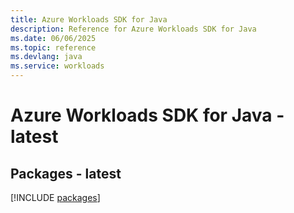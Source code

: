```yaml
---
title: Azure Workloads SDK for Java
description: Reference for Azure Workloads SDK for Java
ms.date: 06/06/2025
ms.topic: reference
ms.devlang: java
ms.service: workloads
---
```

# Azure Workloads SDK for Java - latest
## Packages - latest
[!INCLUDE [packages](workloads-index.md)]